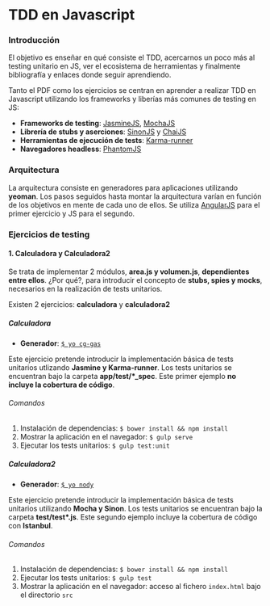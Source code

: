 # TDD en Javascript

### Introducción

El objetivo es enseñar en qué consiste el TDD, acercarnos un poco más al testing unitario en JS, ver el ecosistema de herramientas y finalmente bibliografía y enlaces donde seguir aprendiendo.

Tanto el PDF como los ejercicios se centran en aprender a realizar TDD en Javascript utilizando los frameworks y liberías más comunes de testing en JS:

* **Frameworks de testing**: [JasmineJS](https://jasmine.github.io/2.3/introduction.html), [MochaJS](https://mochajs.org/)
* **Librería de stubs y aserciones**: [SinonJS](http://sinonjs.org/) y [ChaiJS](http://chaijs.com/)
* **Herramientas de ejecución de tests**: [Karma-runner](https://karma-runner.github.io/0.13/index.html)
* **Navegadores headless**: [PhantomJS](http://phantomjs.org/)

### Arquitectura

La arquitectura consiste en generadores para aplicaciones utilizando **yeoman**. Los pasos seguidos hasta montar la arquitectura varían en función de los objetivos en mente de cada uno de ellos. Se utiliza  [AngularJS](https://angularjs.org/) para el primer ejercicio y JS para el segundo.

### Ejercicios de testing

#### 1. Calculadora y Calculadora2

Se trata de implementar 2 módulos, **area.js y volumen.js**, **dependientes entre ellos**. ¿Por qué?, para introducir el concepto de **stubs, spies y mocks**, necesarios en la realización de tests unitarios.

Existen 2 ejercicios: **calculadora** y **calculadora2**

##### Calculadora

* **Generador**: [```$ yo cg-gas```](https://github.com/Lunatic83/generator-cg-gas)

Este ejercicio pretende introducir la implementación básica de tests unitarios utlizando **Jasmine y Karma-runner**. Los tests unitarios se encuentran bajo la carpeta **app/test/\*_spec**. Este primer ejemplo **no incluye la cobertura de código**.

###### Comandos

1. Instalación de dependencias: ```$ bower install && npm install```
2. Mostrar la aplicación en el navegador: ```$ gulp serve```
3. Ejecutar los tests unitarios: ```$ gulp test:unit```

##### Calculadora2

* **Generador**: [```$ yo nody```](https://github.com/qiu8310/generator-nody)

Este ejercicio pretende introducir la implementación básica de tests unitarios utilizando **Mocha y Sinon**. Los tests unitarios se encuentran bajo la carpeta **test/test\*.js**. Este segundo ejemplo incluye la cobertura de código con **Istanbul**.

###### Comandos

1. Instalación de dependencias: ```$ bower install && npm install```
2. Ejecutar los tests unitarios: ```$ gulp test```
3. Mostrar la aplicación en el navegador: acceso al fichero ```index.html``` bajo el directorio ```src```
